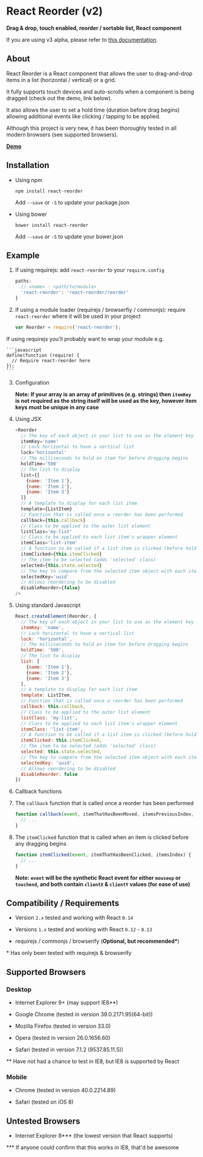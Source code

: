 # React Reorder (v2)

__Drag & drop, touch enabled, reorder / sortable list, React component__

If you are using v3 alpha, please refer to [this documentation](https://github.com/JakeSidSmith/react-reorder/blob/rework/README.md).

## About

React Reorder is a React component that allows the user to drag-and-drop items in a list (horizontal / vertical) or a grid.

It fully supports touch devices and auto-scrolls when a component is being dragged (check out the demo, link below).

It also allows the user to set a hold time (duration before drag begins) allowing additional events like clicking / tapping to be applied.

Although this project is very new, it has been thoroughly tested in all modern browsers (see supported browsers).

__[Demo](http://jakesidsmith.github.io/react-reorder/)__

## Installation

* Using npm
    ```shell
    npm install react-reorder
    ```
    Add `--save` or `-S` to update your package.json

* Using bower
    ```shell
    bower install react-reorder
    ```
    Add `--save` or `-S` to update your bower.json

## Example

1. If using requirejs: add `react-reorder` to your `require.config`

    ```javascript
    paths:
      // <name> : <path/to/module>
      'react-reorder': 'react-reorder/reorder'
    }
    ```

2. If using a module loader (requirejs / browserfiy / commonjs): require `react-reorder` where it will be used in your project

    ```javascript
    var Reorder = require('react-reorder');
    ```

  If using requirejs you'll probably want to wrap your module e.g.

    ```javascript
    define(function (require) {
      // Require react-reorder here
    });
    ```

3. Configuration

    **Note: If your array is an array of primitives (e.g. strings) then `itemKey` is not required as the string itself will be used as the key, however item keys must be unique in any case**

  1. Using JSX

      ```javascript
      <Reorder
        // The key of each object in your list to use as the element key
        itemKey='name'
        // Lock horizontal to have a vertical list
        lock='horizontal'
        // The milliseconds to hold an item for before dragging begins
        holdTime='500'
        // The list to display
        list={[
          {name: 'Item 1'},
          {name: 'Item 2'},
          {name: 'Item 3'}
        ]}
        // A template to display for each list item
        template={ListItem}
        // Function that is called once a reorder has been performed
        callback={this.callback}
        // Class to be applied to the outer list element
        listClass='my-list'
        // Class to be applied to each list item's wrapper element
        itemClass='list-item'
        // A function to be called if a list item is clicked (before hold time is up)
        itemClicked={this.itemClicked}
        // The item to be selected (adds 'selected' class)
        selected={this.state.selected}
        // The key to compare from the selected item object with each item object
        selectedKey='uuid'
        // Allows reordering to be disabled
        disableReorder={false}
      />
      ```

  2. Using standard Javascript

      ```javascript
      React.createElement(Reorder, {
        // The key of each object in your list to use as the element key
        itemKey: 'name',
        // Lock horizontal to have a vertical list
        lock: 'horizontal',
        // The milliseconds to hold an item for before dragging begins
        holdTime: '500',
        // The list to display
        list: [
          {name: 'Item 1'},
          {name: 'Item 2'},
          {name: 'Item 3'}
        ],
        // A template to display for each list item
        template: ListItem,
        // Function that is called once a reorder has been performed
        callback: this.callback,
        // Class to be applied to the outer list element
        listClass: 'my-list',
        // Class to be applied to each list item's wrapper element
        itemClass: 'list-item',
        // A function to be called if a list item is clicked (before hold time is up)
        itemClicked: this.itemClicked,
        // The item to be selected (adds 'selected' class)
        selected: this.state.selected,
        // The key to compare from the selected item object with each item object
        selectedKey: 'uuid',
        // Allows reordering to be disabled
        disableReorder: false
      })
      ```

5. Callback functions

  1. The `callback` function that is called once a reorder has been performed

      ```javascript
      function callback(event, itemThatHasBeenMoved, itemsPreviousIndex, itemsNewIndex, reorderedArray) {
        // ...
      }
      ```

  2. The `itemClicked` function that is called when an item is clicked before any dragging begins

      ```javascript
      function itemClicked(event, itemThatHasBeenClicked, itemsIndex) {
        // ...
      }
      ```

      **Note: `event` will be the synthetic React event for either `mouseup` or `touchend`, and both contain `clientX` & `clientY` values (for ease of use)**

## Compatibility / Requirements

* Version `2.x` tested and working with React `0.14`

* Versions `1.x` tested and working with React `0.12` - `0.13`

* requirejs / commonjs / browserify (__Optional, but recommended*__)

\* Has only been tested with requirejs & browserify

## Supported Browsers

### Desktop

* Internet Explorer 9+ (may support IE8**)

* Google Chrome (tested in version 39.0.2171.95(64-bit))

* Mozilla Firefox (tested in version 33.0)

* Opera (tested in version 26.0.1656.60)

* Safari (tested in version 7.1.2 (9537.85.11.5))

\** Have not had a chance to test in IE8, but IE8 is supported by React


### Mobile

* Chrome (tested in version 40.0.2214.89)

* Safari (tested on iOS 8)

## Untested Browsers

* Internet Explorer 8*** (the lowest version that React supports)

\*** If anyone could confirm that this works in IE8, that'd be awesome
